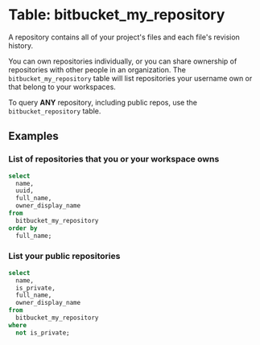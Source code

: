 # Table: bitbucket_my_repository

A repository contains all of your project's files and each file's revision history.

You can own repositories individually, or you can share ownership of repositories with other people in an organization. The `bitbucket_my_repository` table will list repositories your username own or that belong to your workspaces.

To query **ANY** repository, including public repos, use the `bitbucket_repository` table.

## Examples

### List of repositories that you or your workspace owns

```sql
select
  name,
  uuid,
  full_name,
  owner_display_name
from
  bitbucket_my_repository
order by
  full_name;
```

### List your public repositories

```sql
select
  name,
  is_private,
  full_name,
  owner_display_name
from
  bitbucket_my_repository
where
  not is_private;
```
